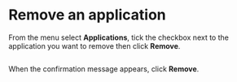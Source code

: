 # Remove an application

From the menu select **Applications**, tick the checkbox next to the application you want to remove then click **Remove**.

<figure><img src="../..//assets/2.20-kubernetes-applications-remove.gif" alt=""><figcaption></figcaption></figure>

When the confirmation message appears, click **Remove**.

<figure><img src="../..//assets/2.15-k8s-applications-remove-confirm.png" alt=""><figcaption></figcaption></figure>
